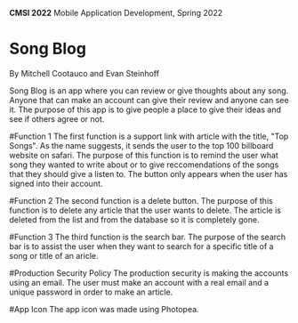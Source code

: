 **CMSI 2022** Mobile Application Development, Spring 2022

# Song Blog
By Mitchell Cootauco and Evan Steinhoff

Song Blog is an app where you can review or give thoughts about any song. Anyone that can make an account can give their review and anyone can see it. The purpose of this app is to give people a place to give their ideas and see if others agree or not. 

#Function 1
The first function is a support link with article with the title, "Top Songs". As the name suggests, it sends the user to the top 100 billboard website on safari. The purpose of this function is to remind the user what song they wanted to write about or to give reccomendations of the songs that they should give a listen to. The button only appears when the user has signed into their account. 

#Function 2
The second function is a delete button. The purpose of this function is to delete any article that the user wants to delete. The article is deleted from the list and from the database so it is completely gone. 

#Function 3
The third function is the search bar. The purpose of the search bar is to assist the user when they want to search for a specific title of a song or title of an aricle. 

#Production Security Policy
The production security is making the accounts using an email. The user must make an account with a real email and a unique password in order to make an article. 

#App Icon
The app icon was made using Photopea.
